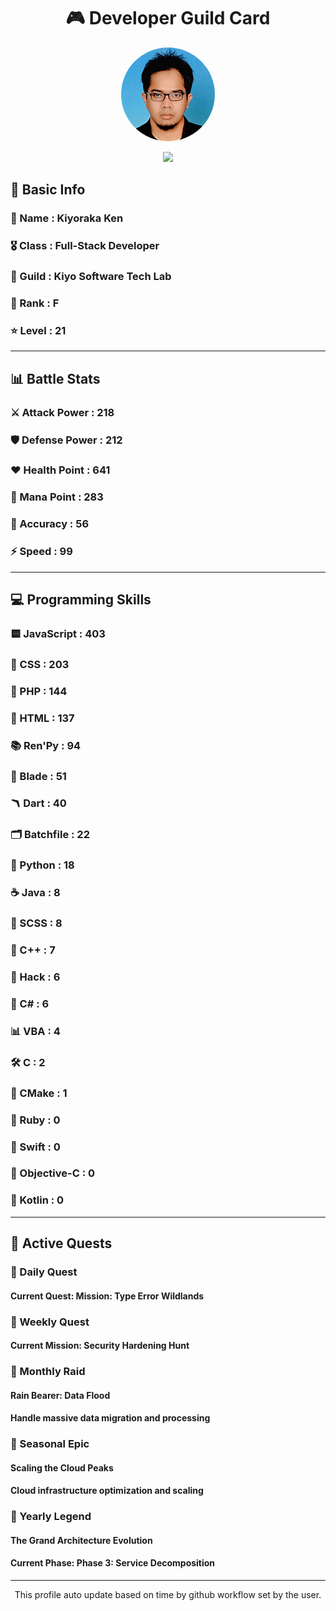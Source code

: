 <div align="center">

# 🎮 Developer Guild Card

<!-- Replace with your profile image -->
<img src="./assets/profile.png" width="150" height="150" style="border-radius: 50%"/>

![](https://komarev.com/ghpvc/?username=Kiyoraka&style=flat)
</div>

##  📌 Basic Info
### 👤 Name : Kiyoraka Ken
### 🎖️ Class : Full-Stack Developer
### 🎪 Guild : Kiyo Software Tech Lab 
### 🔰 Rank : F 
### ⭐ Level : 21

---
## 📊 Battle Stats

### ⚔️ Attack Power  : 218 
### 🛡️ Defense Power : 212 
### ❤️ Health Point  : 641 
### 🔮 Mana Point    : 283 
### 🎯 Accuracy      : 56 
### ⚡ Speed         : 99

---
## 💻 Programming Skills

### 🟨 JavaScript : 403
### 💅 CSS : 203
### 🐘 PHP : 144
### 📄 HTML : 137
### 📚 Ren'Py : 94
### 🧷 Blade : 51
### 🪃 Dart : 40
### 🗂️ Batchfile : 22
### 🐍 Python : 18
### ☕ Java : 8
### 👗 SCSS : 8
### 🧠 C++ : 7
### 🧬 Hack : 6
### 🎻 C# : 6
### 📊 VBA : 4
### 🛠️ C : 2
### 🧱 CMake : 1
### 🔻 Ruby : 0
### 🦅 Swift : 0
### 🍎 Objective-C : 0
### 🎯 Kotlin : 0

---
## 📜 Active Quests

### 🌅 Daily Quest

#### Current Quest: Mission: Type Error Wildlands

### 📅 Weekly Quest
#### Current Mission: Security Hardening Hunt

### 🌙 Monthly Raid
#### Rain Bearer: Data Flood
#### Handle massive data migration and processing

### 🌠 Seasonal Epic
#### Scaling the Cloud Peaks
#### Cloud infrastructure optimization and scaling

### 👑 Yearly Legend
#### The Grand Architecture Evolution
#### Current Phase: Phase 3: Service Decomposition

---
<div align="center">
  This profile auto update based on time by github workflow set by the user.
</div>